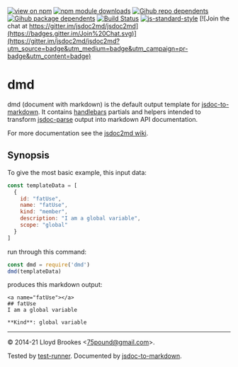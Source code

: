 [![view on npm](https://badgen.net/npm/v/dmd)](https://www.npmjs.org/package/dmd)
[![npm module downloads](https://badgen.net/npm/dt/dmd)](https://www.npmjs.org/package/dmd)
[![Gihub repo dependents](https://badgen.net/github/dependents-repo/jsdoc2md/dmd)](https://github.com/jsdoc2md/dmd/network/dependents?dependent_type=REPOSITORY)
[![Gihub package dependents](https://badgen.net/github/dependents-pkg/jsdoc2md/dmd)](https://github.com/jsdoc2md/dmd/network/dependents?dependent_type=PACKAGE)
[![Build Status](https://travis-ci.org/jsdoc2md/dmd.svg?branch=master)](https://travis-ci.org/jsdoc2md/dmd)
[![js-standard-style](https://img.shields.io/badge/code%20style-standard-brightgreen.svg)](https://github.com/feross/standard)
[![Join the chat at https://gitter.im/jsdoc2md/jsdoc2md](https://badges.gitter.im/Join%20Chat.svg)](https://gitter.im/jsdoc2md/jsdoc2md?utm_source=badge&utm_medium=badge&utm_campaign=pr-badge&utm_content=badge)

# dmd

dmd (document with markdown) is the default output template for [jsdoc-to-markdown](https://github.com/jsdoc2md/jsdoc-to-markdown). It contains [handlebars](http://handlebarsjs.com) partials and helpers intended to transform [jsdoc-parse](https://github.com/jsdoc2md/jsdoc-parse) output into markdown API documentation.

For more documentation see the [jsdoc2md wiki](https://github.com/jsdoc2md/jsdoc-to-markdown/wiki).

## Synopsis

To give the most basic example, this input data:

```js
const templateData = [
  {
    id: "fatUse",
    name: "fatUse",
    kind: "member",
    description: "I am a global variable",
    scope: "global"
  }
]
```

run through this command:

```js
const dmd = require('dmd')
dmd(templateData)
```

produces this markdown output:

```
<a name="fatUse"></a>
## fatUse
I am a global variable

**Kind**: global variable
```

* * *

&copy; 2014-21 Lloyd Brookes \<75pound@gmail.com\>.

Tested by [test-runner](https://github.com/test-runner-js/test-runner). Documented by [jsdoc-to-markdown](https://github.com/jsdoc2md/jsdoc-to-markdown).
